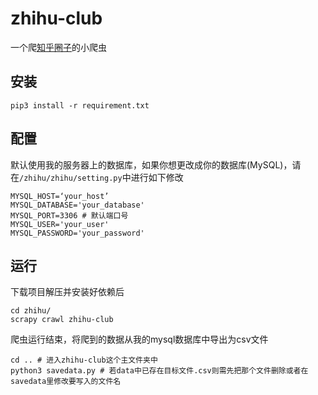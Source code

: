 # zhihu-club
一个爬[知乎圈子](https://www.zhihu.com/club/explore)的小爬虫

## 安装

```
pip3 install -r requirement.txt
```

## 配置

默认使用我的服务器上的数据库，如果你想更改成你的数据库(MySQL)，请在`/zhihu/zhihu/setting.py`中进行如下修改

```
MYSQL_HOST=‘your_host’
MYSQL_DATABASE='your_database'
MYSQL_PORT=3306 # 默认端口号
MYSQL_USER='your_user'
MYSQL_PASSWORD='your_password' 
```

## 运行

下载项目解压并安装好依赖后

```
cd zhihu/
scrapy crawl zhihu-club 

```

爬虫运行结束，将爬到的数据从我的mysql数据库中导出为csv文件

```
cd .. # 进入zhihu-club这个主文件夹中 
python3 savedata.py # 若data中已存在目标文件.csv则需先把那个文件删除或者在savedata里修改要写入的文件名
```
